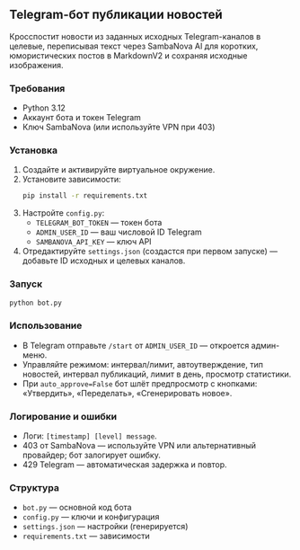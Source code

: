 ## Telegram-бот публикации новостей

Кросспостит новости из заданных исходных Telegram-каналов в целевые, переписывая текст через SambaNova AI для коротких, юмористических постов в MarkdownV2 и сохраняя исходные изображения.

### Требования
- Python 3.12
- Аккаунт бота и токен Telegram
- Ключ SambaNova (или используйте VPN при 403)

### Установка
1. Создайте и активируйте виртуальное окружение.
2. Установите зависимости:
   ```bash
   pip install -r requirements.txt
   ```
3. Настройте `config.py`:
   - `TELEGRAM_BOT_TOKEN` — токен бота
   - `ADMIN_USER_ID` — ваш числовой ID Telegram
   - `SAMBANOVA_API_KEY` — ключ API
4. Отредактируйте `settings.json` (создастся при первом запуске) — добавьте ID исходных и целевых каналов.

### Запуск
```bash
python bot.py
```

### Использование
- В Telegram отправьте `/start` от `ADMIN_USER_ID` — откроется админ-меню.
- Управляйте режимом: интервал/лимит, автоутверждение, тип новостей, интервал публикаций, лимит в день, просмотр статистики.
- При `auto_approve=False` бот шлёт предпросмотр с кнопками: «Утвердить», «Переделать», «Сгенерировать новое».

### Логирование и ошибки
- Логи: `[timestamp] [level] message`.
- 403 от SambaNova — используйте VPN или альтернативный провайдер; бот залогирует ошибку.
- 429 Telegram — автоматическая задержка и повтор.

### Структура
- `bot.py` — основной код бота
- `config.py` — ключи и конфигурация
- `settings.json` — настройки (генерируется)
- `requirements.txt` — зависимости


